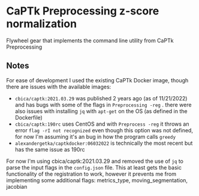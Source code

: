 # CaPTk Preprocessing z-score normalization

Flywheel gear that implements the command line utility from CaPTk Preprocessing

## Notes

For ease of development I used the existing CaPTk Docker image, though there are issues with the available images:

- `cbica/captk:2021.03.29` was published 2 years ago (as of 11/21/2022) and has bugs with some of the flags in `Preprocessing -reg` . there were also issues with installing `jq` with `apt-get` on the OS (as defined in the Dockerfile)
- `cbica/captk:190rc` uses CentOS and with `Preprocess -reg` it throws an error `flag -rI not recognized` even though this option was not defined, for now I'm assuming it's an bug in how the program calls `greedy`
- `alexandergetka/captkdocker:06032022` is technically the most recent but has the same issue as 190rc

For now I'm using cbica/captk:2021.03.29 and removed the use of `jq` to parse the input flags in the `config.json` file. This at least gets the basic functionality of the registration to work, however it prevents me from implementing some additional flags: metrics_type, moving_segmentation, jacobian
